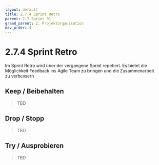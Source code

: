 ```yaml
---
layout: default
title: 2.7.4 Sprint Retro
parent: 2.7 Sprint 01
grand_parent: 2. Projektorganisation
nav_order: 4
---
```


# 2.7.4 Sprint Retro

Im Sprint Retro wird über der vergangene Sprint repetiert. Es bietet die Möglichkeit Feedback ins Agile Team zu bringen und die Zusammenarbeit zu verbessern

## Keep / Beibehalten

>TBD

## Drop / Stopp

>TBD

## Try / Ausprobieren

>TBD
